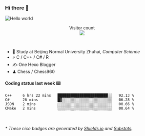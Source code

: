 ### Hi there 👋


<img src="https://raw.githubusercontent.com/sagar-viradiya/sagar-viradiya/master/resources/banner.png" alt="Hello world">
<p align="center"> 
  Visitor count<br/>
  <img src="https://profile-counter.glitch.me/youszoe/count.svg" />
</p>

<br/>


- 🍻  Study at Beijing Normal University Zhuhai, _Computer Science_
- ⚡  C / C++ / C# / R
- ✍️  One Hexo Blogger
- ♟  Chess / Chess960 


#### Coding status last week ⌨️

<!--START_SECTION:waka-->
```text
C++     6 hrs 22 mins   ███████████████████████░░   92.13 % 
C#      26 mins         █▓░░░░░░░░░░░░░░░░░░░░░░░   06.28 % 
JSON    2 mins          ░░░░░░░░░░░░░░░░░░░░░░░░░   00.66 % 
CMake   2 mins          ░░░░░░░░░░░░░░░░░░░░░░░░░   00.64 % 
```
<!--END_SECTION:waka-->

<br/>

<center><img src="http://ghchart.rshah.org/409ba5/yousazoe" alt="" /></center>


<h6>* These nice badges are generated by <a href="https://shields.io/">Shields.io</a> and <a href="https://github.com/spencerwooo/Substats">Substats</a>.</h6>
